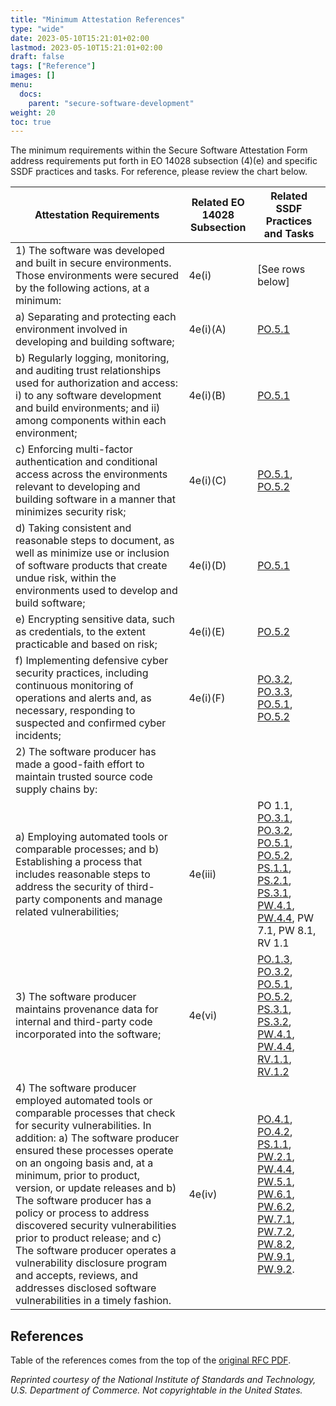 ```yaml
---
title: "Minimum Attestation References"
type: "wide"
date: 2023-05-10T15:21:01+02:00
lastmod: 2023-05-10T15:21:01+02:00
draft: false
tags: ["Reference"]
images: []
menu:
  docs:
    parent: "secure-software-development"
weight: 20
toc: true
---
```

The minimum requirements within the Secure Software Attestation Form address requirements
put forth in EO 14028 subsection (4)(e) and specific SSDF practices and tasks. For reference,
please review the chart below.

| Attestation Requirements | Related EO 14028 Subsection | Related SSDF Practices and Tasks |
| -- | -- | -- |
| 1) The software was developed and built in secure environments. Those environments were secured by the following actions, at a minimum: | 4e(i) | [See rows below]| 
| a) Separating and protecting each environment involved in developing and building software; | 4e(i)(A) | [PO.5.1](/software-security/secure-software-development/ssdf/#PO.5.1) |
| b) Regularly logging, monitoring, and auditing trust relationships used for authorization and access: i) to any software development and build environments; and ii) among components within each environment; | 4e(i)(B) | [PO.5.1](/software-security/secure-software-development/ssdf/#PO.5.1) |
| c) Enforcing multi-factor authentication and conditional access across the environments relevant to developing and building software in a manner that minimizes security risk; | 4e(i)(C) | [PO.5.1](/software-security/secure-software-development/ssdf/#PO.5.1), [PO.5.2](/software-security/secure-software-development/ssdf/#PO.5.2) |
| d) Taking consistent and reasonable steps to document, as well as minimize use or inclusion of software products that create undue risk, within the environments used to develop and build software; | 4e(i)(D) | [PO.5.1](/software-security/secure-software-development/ssdf/#PO.5.1) |
| e) Encrypting sensitive data, such as credentials, to the extent practicable and based on risk; | 4e(i)(E) | [PO.5.2](/software-security/secure-software-development/ssdf/#PO.5.2)
| f) Implementing defensive cyber security practices, including continuous monitoring of operations and alerts and, as necessary, responding to suspected and confirmed cyber incidents; | 4e(i)(F) | [PO.3.2](/software-security/secure-software-development/ssdf/#PO.3.2), [PO.3.3](/software-security/secure-software-development/ssdf/#PO.3.3), [PO.5.1](/software-security/secure-software-development/ssdf/#PO.5.1), [PO.5.2](/software-security/secure-software-development/ssdf/#PO.5.2)
| 2) The software producer has made a good-faith effort to maintain trusted source code supply chains by:
| a) Employing automated tools or comparable processes; and b) Establishing a process that includes reasonable steps to address the security of third-party components and manage related vulnerabilities; | 4e(iii) | PO 1.1, [PO.3.1](/software-security/secure-software-development/ssdf/#PO.3.1), [PO.3.2](/software-security/secure-software-development/ssdf/#PO.3.2), [PO.5.1](/software-security/secure-software-development/ssdf/#PO.5.1), [PO.5.2](/software-security/secure-software-development/ssdf/#PO.5.2), [PS.1.1](/software-security/secure-software-development/ssdf/#PS.1.1), [PS.2.1](/software-security/secure-software-development/ssdf/#PS.2.1), [PS.3.1](/software-security/secure-software-development/ssdf/#PS.3.1), [PW.4.1](/software-security/secure-software-development/ssdf/#PW.4.1), [PW.4.4](/software-security/secure-software-development/ssdf/#PW.4.4), PW 7.1, PW 8.1, RV 1.1 |
| 3) The software producer maintains provenance data for internal and third-party code incorporated into the software; | 4e(vi) | [PO.1.3](/software-security/secure-software-development/ssdf/#PO.1.3), [PO.3.2](/software-security/secure-software-development/ssdf/#PO.3.2), [PO.5.1](/software-security/secure-software-development/ssdf/#PO.5.1), [PO.5.2](/software-security/secure-software-development/ssdf/#PO.5.2), [PS.3.1](/software-security/secure-software-development/ssdf/#PS.3.1), [PS.3.2](/software-security/secure-software-development/ssdf/#PS.3.2), [PW.4.1](/software-security/secure-software-development/ssdf/#PW.4.1), [PW.4.4](/software-security/secure-software-development/ssdf/#PW.4.4), [RV.1.1](/software-security/secure-software-development/ssdf/#RV.1.1), [RV.1.2](/software-security/secure-software-development/ssdf/#RV.1.2) |
| 4) The software producer employed automated tools or comparable processes that check for security vulnerabilities. In addition: a) The software producer ensured these processes operate on an ongoing basis and, at a minimum, prior to product, version, or update releases and b) The software producer has a policy or process to address discovered security vulnerabilities prior to product release; and c) The software producer operates a vulnerability disclosure program and accepts, reviews, and addresses disclosed software vulnerabilities in a timely fashion. | 4e(iv) | [PO.4.1](/software-security/secure-software-development/ssdf/#PO.4.1), [PO.4.2](/software-security/secure-software-development/ssdf/#PO.4.2), [PS.1.1](/software-security/secure-software-development/ssdf/#PS.1.1), [PW.2.1](/software-security/secure-software-development/ssdf/#PW.2.1), [PW.4.4](/software-security/secure-software-development/ssdf/#PW.4.4), [PW.5.1](/software-security/secure-software-development/ssdf/#PW.5.1), [PW.6.1](/software-security/secure-software-development/ssdf/#PW.6.1), [PW.6.2](/software-security/secure-software-development/ssdf/#PW.6.2), [PW.7.1](/software-security/secure-software-development/ssdf/#PW.7.1), [PW.7.2](/software-security/secure-software-development/ssdf/#PW.7.2), [PW.8.2](/software-security/secure-software-development/ssdf/#PW.8.2), [PW.9.1](/software-security/secure-software-development/ssdf/#PW.9.1), [PW.9.2](/software-security/secure-software-development/ssdf/#PW.9.2).

## References

Table of the references comes from the top of the [original RFC PDF](https://www.cisa.gov/secure-software-attestation-form).

_Reprinted courtesy of the National Institute of Standards and Technology, U.S. Department of Commerce. Not copyrightable in the United States._